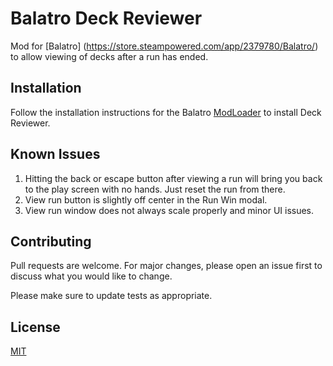 # Balatro Deck Reviewer

Mod for [Balatro] (https://store.steampowered.com/app/2379780/Balatro/) to allow viewing of decks after a run has ended.

## Installation

Follow the installation instructions for the Balatro [ModLoader]([https://pip.pypa.io/en/stable/](https://github.com/Steamopollys/Steamodded/tree/0.6.0)) to install Deck Reviewer.

## Known Issues

1. Hitting the back or escape button after viewing a run will bring you back to the play screen with no hands. Just reset the run from there.
2. View run button is slightly off center in the Run Win modal.
3. View run window does not always scale properly and minor UI issues.

## Contributing

Pull requests are welcome. For major changes, please open an issue first
to discuss what you would like to change.

Please make sure to update tests as appropriate.

## License

[MIT](https://choosealicense.com/licenses/mit/)
